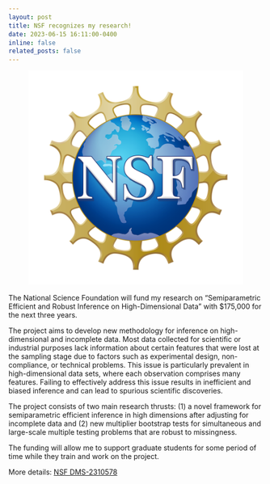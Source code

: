 ```yaml
---
layout: post
title: NSF recognizes my research!
date: 2023-06-15 16:11:00-0400
inline: false
related_posts: false
---
```

   <div class="news-post float-right">
                    <figure>
                        <picture>
                            <img src="/assets/img/NSF_Official_logo_High_Res_1200ppi-copy.png" class="img-fluid" width="auto" height="auto" alt="NSF_Official_logo_High_Res_1200ppi-copy.png" onerror="this.onerror=null; $('.responsive-img-srcset').remove();">
                        </picture>
                    </figure>
                </div>

<p> The National Science Foundation will fund my research on “Semiparametric Efficient and Robust Inference on High-Dimensional Data” with $175,000 for the next three years.
</p>
<p>
The project aims to develop new methodology for inference on high-dimensional and incomplete data. Most data collected for scientific or industrial purposes lack information about certain features that were lost at the sampling stage due to factors such as experimental design, non-compliance, or technical problems. This issue is particularly prevalent in high-dimensional data sets, where each observation comprises many features. Failing to effectively address this issue results in inefficient and biased inference and can lead to spurious scientific discoveries.
</p>
<p>
The project consists of two main research thrusts: (1) a novel framework for semiparametric efficient inference in high dimensions after adjusting for incomplete data and (2) new multiplier bootstrap tests for simultaneous and large-scale multiple testing problems that are robust to missingness.
</p>
<p>               
The funding will allow me to support graduate students for some period of time while they train and work on the project.
</p>
<p>
More details: <a href="https://www.nsf.gov/awardsearch/showAward?AWD_ID=2310578&HistoricalAwards=false">NSF DMS-2310578</a>
</p>
